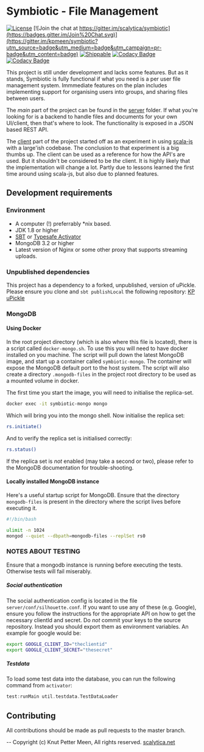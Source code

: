Symbiotic - File Management
=================================
[![License](https://img.shields.io/badge/License-Apache%202.0-blue.svg)](https://opensource.org/licenses/Apache-2.0)
[![Join the chat at https://gitter.im/scalytica/symbiotic](https://badges.gitter.im/Join%20Chat.svg)](https://gitter.im/kpmeen/symbiotic?utm_source=badge&utm_medium=badge&utm_campaign=pr-badge&utm_content=badge) [![Shippable](https://api.shippable.com/projects/5673eefd1895ca4474669840/badge?branch=master
)](https://app.shippable.com/projects/5673eefd1895ca4474669840/status) [![Codacy Badge](https://api.codacy.com/project/badge/Grade/83d503edeba943829ed81bdde1c67c2c)](https://www.codacy.com/app/kp/symbiotic?utm_source=github.com&amp;utm_medium=referral&amp;utm_content=kpmeen/symbiotic&amp;utm_campaign=Badge_Grade) [![Codacy Badge](https://api.codacy.com/project/badge/Coverage/83d503edeba943829ed81bdde1c67c2c)](https://www.codacy.com/app/kp/symbiotic?utm_source=github.com&utm_medium=referral&utm_content=kpmeen/symbiotic&utm_campaign=Badge_Coverage)

This project is still under development and lacks some features. But as it stands, Symbiotic is fully functional if what you need is a per user file management system. Immmediate features on the plan includes implementing support for organising users into groups, and sharing files between users.

The _main_ part of the project can be found in the [server](https://github.com/kpmeen/symbiotic/tree/master/server) folder. If what you're looking for is a backend to handle files and documents for your own UI/client, then that's where to look. The functionality is exposed in a JSON based REST API.

The [client](https://github.com/kpmeen/symbiotic/tree/master/client) part of the project started off as an experiment in using [scala-js](http://www.scala-js.org) with a large'ish codebase. The conclusion to that experiment is a big thumbs up. The client can be used as a reference for how the API's are used. But it shouldn't be considered to be _the_ client. It is highly likely that the implementation will change a lot. Partly due to lessons learned the first time around using scala-js, but also due to planned features.

## Development requirements

### Environment

* A computer (!) preferrably *nix based.
* JDK 1.8 or higher
* [SBT](http://www.scala-sbt.org) or [Typesafe Activator](https://www.typesafe.com/activator/download)
* MongoDB 3.2 or higher
* Latest version of Nginx or some other proxy that supports streaming uploads.

### Unpublished dependencies
This project has a dependency to a forked, unpublished, version of uPickle.
Please ensure you clone and `sbt publishLocal` the following repository: [KP uPickle](https://github.com/kpmeen/upickle)

### MongoDB

#### Using Docker
In the root project directory (which is also where this file is located), there is a script called `docker-mongo.sh`.
To use this you will need to have docker installed on you machine. The script will pull down the latest MongoDB image,
and start up a container called `symbiotic-mongo`. The container will expose the MongoDB default port to the host
system. The script will also create a directory `.mongodb-files` in the project root directory to be used as a mounted
volume in docker.

The first time you start the image, you will need to initialise the replica-set.

```bash
docker exec -it symbiotic-mongo mongo
```
Which will bring you into the mongo shell. Now initialise the replica set:

```bash
rs.initiate()
```

And to verify the replica set is initialised correctly:

```bash
rs.status()
```

If the replica set is _not_ enabled (may take a second or two), please refer to the MongoDB documentation for
trouble-shooting.

#### Locally installed MongoDB instance
Here's a useful startup script for MongoDB. Ensure that the directory ```mongodb-files``` is present in the directory
where the script lives before executing it.

```bash
#!/bin/bash

ulimit -n 1024
mongod --quiet --dbpath=mongodb-files --replSet rs0
```

### NOTES ABOUT TESTING
Ensure that a mongodb instance is running before executing the tests. Otherwise tests will fail miserably.

##### Social authentication
The social authentication config is located in the file `server/conf/silhouette.conf`. If you want to use any of these
(e.g. Google), ensure you follow the instructions for the appropriate API on how to get the necessary clientId and secret.
Do _not_ commit your keys to the source repository. Instead you should export them as environment variables. An example
for google would be:

```bash
export GOOGLE_CLIENT_ID="theclientid"
export GOOGLE_CLIENT_SECRET="thesecret"
```

##### Testdata
To load some test data into the database, you can run the following command from `activator`:

```scala
test:runMain util.testdata.TestDataLoader
```

## Contributing
All contributions should be made as pull requests to the master branch.

--
Copyright (c) Knut Petter Meen, All rights reserved. [scalytica.net](http://scalytica.net)
